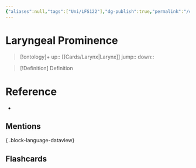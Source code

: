 ```yaml
---
{"aliases":null,"tags":["Uni/LFS122"],"dg-publish":true,"permalink":"/cards/laryngeal-prominence/","dgPassFrontmatter":true}
---
```


# Laryngeal Prominence

> [!ontology]+
> up:: [[Cards/Larynx\|Larynx]]
> jump:: 
> down:: 

> [!Definition] Definition

# Reference

- 

## Mentions


{ .block-language-dataview}

## Flashcards